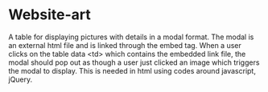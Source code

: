 # Website-art
A table for displaying pictures with details in a modal format. The modal is an external html file and is linked through the embed tag. When a user clicks on the table data &lt;td> which contains the embedded link file, the modal should pop out as though a user just clicked an image which triggers the modal to display. This is needed in html using codes around javascript, jQuery.
